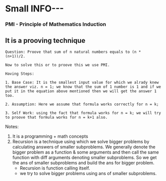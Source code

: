# Small INFO---

### PMI - Principle of Mathematics Induction

## It is a prooving technique

```
Question: Proove that sum of n natural numbers equals to (n * (n+1))/2.

Now to solve this or to proove this we use PMI.

Having Steps:

1. Base Case: It is the smallest input value for which we alrady knew the answer viz. n = 1; we know that the sum of 1 number is 1 and if we put it in the equation above mentioned then we will get the answer 1 too.

2. Assumption: Here we assume that formula works correctly for n = k;

3. Self Work: using the fact that formula works for n = k; we will try to proove that formula works for n = k+1 also.
```

Notes:

1. It is a programming + math concepts
2. Recursion is a technique using which we solve bigger problems by calculating answers of smaller subproblems. We generally denote the bigger problem as a function & some arguments and then call the same function with diff arguments denoting smaller subproblems. So we get the ans of smaller subproblems and build the ans for bigger problem.
   - Recursion is function calling itself.
   - we try to solve bigger problems using ans of smaller subproblems.
